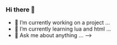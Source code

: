 ### Hi there 👋

- 🔭 I’m currently working on a project ...
- 🌱 I’m currently learning lua and html ...
- 💬 Ask me about anything ...
-->
